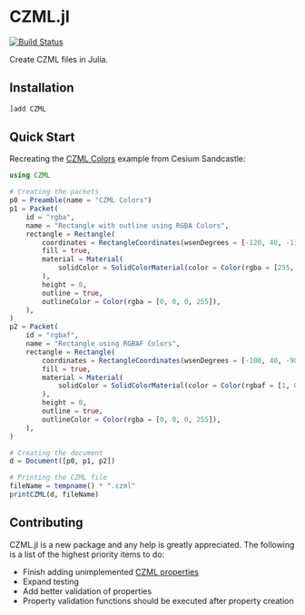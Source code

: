 # CZML.jl

[![Build Status](https://github.com/Stoops-ML/CZML.jl/actions/workflows/CI.yml/badge.svg?branch=main)](https://github.com/Stoops-ML/CZML.jl/actions/workflows/CI.yml?query=branch%3Amain)

Create CZML files in Julia.

## Installation

```Julia
]add CZML
```

## Quick Start

Recreating the [CZML Colors](https=/sandcastle.cesium.com/?src=CZML%20Colors.html&label=CZML) example from Cesium Sandcastle:

```Julia
using CZML

# Creating the packets
p0 = Preamble(name = "CZML Colors")
p1 = Packet(
    id = "rgba",
    name = "Rectangle with outline using RGBA Colors",
    rectangle = Rectangle(
        coordinates = RectangleCoordinates(wsenDegrees = [-120, 40, -110, 50]),
        fill = true,
        material = Material(
            solidColor = SolidColorMaterial(color = Color(rgba = [255, 0, 0, 100])),
        ),
        height = 0,
        outline = true,
        outlineColor = Color(rgba = [0, 0, 0, 255]),
    ),
)
p2 = Packet(
    id = "rgbaf",
    name = "Rectangle using RGBAF Colors",
    rectangle = Rectangle(
        coordinates = RectangleCoordinates(wsenDegrees = [-100, 40, -90, 50]),
        fill = true,
        material = Material(
            solidColor = SolidColorMaterial(color = Color(rgbaf = [1, 0, 0, 0.39])),
        ),
        height = 0,
        outline = true,
        outlineColor = Color(rgba = [0, 0, 0, 255]),
    ),
)

# Creating the document
d = Document([p0, p1, p2])

# Printing the CZML file
fileName = tempname() * ".czml"
printCZML(d, fileName)
```

## Contributing

CZML.jl is a new package and any help is greatly appreciated. The following is a list of the highest priority items to do:

  - Finish adding unimplemented [CZML properties](https://github.com/AnalyticalGraphicsInc/czml-writer/wiki/Packet)
  - Expand testing
  - Add better validation of properties
  - Property validation functions should be executed after property creation
